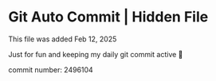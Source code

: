 # Git Auto Commit | Hidden File

This file was added Feb 12, 2025

Just for fun and keeping my daily git commit active 🤪

commit number: 2496104
